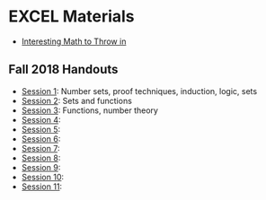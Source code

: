 # EXCEL Materials

- [Interesting Math to Throw in](InterestingMath.md)

## Fall 2018 Handouts

- [Session 1](F18-handouts/1.pdf): Number sets, proof techniques, induction, logic, sets
- [Session 2](F18-handouts/2.pdf): Sets and functions
- [Session 3](F18-handouts/3.pdf): Functions, number theory
- [Session 4](F18-handouts/4.pdf):
- [Session 5](F18-handouts/5.pdf):
- [Session 6](F18-handouts/6.pdf):
- [Session 7](F18-handouts/7.pdf):
- [Session 8](F18-handouts/8.pdf):
- [Session 9](F18-handouts/9.pdf):
- [Session 10](F18-handouts/10.pdf):
- [Session 11](F18-handouts/11.pdf):
